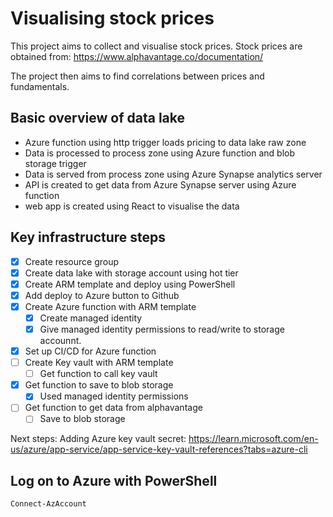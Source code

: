 # Visualising stock prices

This project aims to collect and visualise stock prices. Stock prices are obtained from: https://www.alphavantage.co/documentation/

The project then aims to find correlations between prices and fundamentals.

## Basic overview of data lake
 - Azure function using http trigger loads pricing to data lake raw zone
 - Data is processed to process zone using Azure function and blob storage trigger
 - Data is served from process zone using Azure Synapse analytics server
  - API is created to get data from Azure Synapse server using Azure function
  - web app is created using React to visualise the data

## Key infrastructure steps
 - [x] Create resource group
 - [x] Create data lake with storage account using hot tier
 - [x] Create ARM template and deploy using PowerShell
 - [x] Add deploy to Azure button to Github
 - [x] Create Azure function with ARM template
    - [x] Create managed identity
    - [x] Give managed identity permissions to read/write to storage accounnt.
 - [x] Set up CI/CD for Azure function
 - [ ] Create Key vault with ARM template
    - [ ] Get function to call key vault
 - [x] Get function to save to blob storage
     - [x] Used managed identity permissions
 - [ ] Get function to get data from alphavantage
      - [ ] Save to blob storage

Next steps:
Adding Azure key vault secret:
https://learn.microsoft.com/en-us/azure/app-service/app-service-key-vault-references?tabs=azure-cli

## Log on to Azure with PowerShell
```
Connect-AzAccount
```